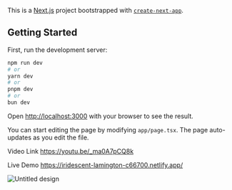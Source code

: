 This is a [Next.js](https://nextjs.org/) project bootstrapped with [`create-next-app`](https://github.com/vercel/next.js/tree/canary/packages/create-next-app).

## Getting Started

First, run the development server:

```bash
npm run dev
# or
yarn dev
# or
pnpm dev
# or
bun dev
```

Open [http://localhost:3000](http://localhost:3000) with your browser to see the result.

You can start editing the page by modifying `app/page.tsx`. The page auto-updates as you edit the file.

Video Link
https://youtu.be/_ma0A7pCQ8k

Live   Demo
https://iridescent-lamington-c66700.netlify.app/




![Untitled design](https://github.com/LearnCodingwithFun/personal-portfolio/assets/124258692/e204066d-ba5e-40c3-9e20-cfa9502b282e)
